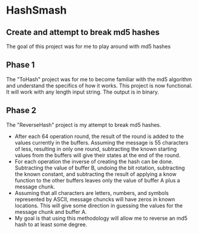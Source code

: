 # HashSmash
<h2>Create and attempt to break md5 hashes</h2>
<p>The goal of this project was for me to play around with md5 hashes</p>

<h2>Phase 1</h2>
<p>The "ToHash" project was for me to become familiar with the md5 algorithm and understand the specifics of how it works. This project is now functional. It will work with any length input string. The output is in binary.</p>

<h2>Phase 2</h2>
<p>The "ReverseHash" project is my attempt to break md5 hashes.</p>
<ul>
<li>After each 64 operation round, the result of the round is added to the values currently in the buffers. Assuming the message is 55 characters of less, resulting in only one round, subtracting the known starting values from the buffers will give their states at the end of the round.</li>
<li>For each operation the inverse of creating the hash can be done. Subtracting the value of buffer B, undoing the bit rotation, subtracting the known constant, and subtracting the result of applying a know function to the other buffers leaves only the value of buffer A plus a message chunk.</li>
<li>Assuming that all characters are letters, numbers, and symbols represented by ASCII, message chuncks will have zeros in known locations. This will give some direction in guessing the values for the message chunk and buffer A.</li>
<li>My goal is that using this methodology will allow me to reverse an md5 hash to at least some degree.</li>
</ul>

